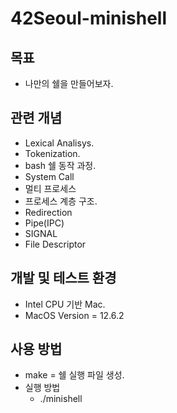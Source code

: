 # 42Seoul-minishell
## 목표
- 나만의 쉘을 만들어보자.

## 관련 개념
- Lexical Analisys.
- Tokenization.
- bash 쉘 동작 과정.
- System Call
- 멀티 프로세스
- 프로세스 계층 구조.
- Redirection
- Pipe(IPC)
- SIGNAL
- File Descriptor

## 개발 및 테스트 환경
- Intel CPU 기반 Mac.
- MacOS Version = 12.6.2

## 사용 방법
- make = 쉘 실행 파일 생성.
- 실행 방법
  - ./minishell
